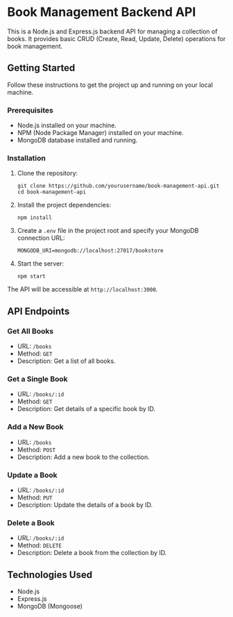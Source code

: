 
# Book Management Backend API

This is a Node.js and Express.js backend API for managing a collection of books. It provides basic CRUD (Create, Read, Update, Delete) operations for book management. 

## Getting Started

Follow these instructions to get the project up and running on your local machine.

### Prerequisites

- Node.js installed on your machine.
- NPM (Node Package Manager) installed on your machine.
- MongoDB database installed and running.

### Installation

1. Clone the repository:

   ```shell
   git clone https://github.com/yourusername/book-management-api.git
   cd book-management-api
   ```

2. Install the project dependencies:

   ```shell
   npm install
   ```

3. Create a `.env` file in the project root and specify your MongoDB connection URL:

   ```shell
   MONGODB_URI=mongodb://localhost:27017/bookstore
   ```

4. Start the server:

   ```shell
   npm start
   ```

The API will be accessible at `http://localhost:3000`.

## API Endpoints

### Get All Books

- URL: `/books`
- Method: `GET`
- Description: Get a list of all books.

### Get a Single Book

- URL: `/books/:id`
- Method: `GET`
- Description: Get details of a specific book by ID.

### Add a New Book

- URL: `/books`
- Method: `POST`
- Description: Add a new book to the collection.

### Update a Book

- URL: `/books/:id`
- Method: `PUT`
- Description: Update the details of a book by ID.

### Delete a Book

- URL: `/books/:id`
- Method: `DELETE`
- Description: Delete a book from the collection by ID.

## Technologies Used

- Node.js
- Express.js
- MongoDB (Mongoose)

